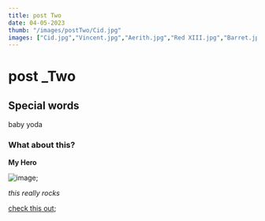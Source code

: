 ```yaml
---
title: post Two
date: 04-05-2023
thumb: "/images/postTwo/Cid.jpg"
images: ["Cid.jpg","Vincent.jpg","Aerith.jpg","Red XIII.jpg","Barret.jpg"]
---
```

# post _Two #

## Special words ##
baby yoda

### What about this? ### 

**My Hero**

![image](/images/blog/postTwo/Cid.jpg);

_this really rocks_

[check this out](https://arejasresume.surge.sh);

